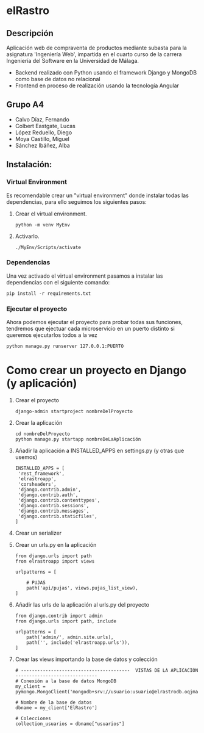 # elRastro
## Descripción
Aplicación web de compraventa de productos mediante subasta para la asignatura 'Ingeniería Web', impartida en el cuarto curso de la carrera Ingeniería del Software en la Universidad de Málaga. 
- Backend realizado con Python usando el framework Django y MongoDB como base de datos no relacional
- Frontend en proceso de realización usando la tecnología Angular

## Grupo A4
- Calvo Díaz, Fernando
- Colbert Eastgate, Lucas
- López Reduello, Diego
- Moya Castillo, Miguel
- Sánchez Ibáñez, Alba

## Instalación:
### Virtual Environment
Es recomendable crear un "virtual environment" donde instalar todas las dependencias, para ello seguimos los siguientes pasos:

1. Crear el virtual environment.
   ```
   python -m venv MyEnv
   ```
2. Activarlo.
    ```
    ./MyEnv/Scripts/activate
    ```
### Dependencias
Una vez activado el virtual environment pasamos a instalar las dependencias con el siguiente comando:
  
    pip install -r requirements.txt

### Ejecutar el proyecto
Ahora podemos ejecutar el proyecto para probar todas sus funciones, tendremos que ejectuar cada microservicio en un puerto distinto si queremos ejecutarlos todos a la vez
   ```
   python manage.py runserver 127.0.0.1:PUERTO
   ```

# Como crear un proyecto en Django (y aplicación)

1. Crear el proyecto
      ```
      django-admin startproject nombreDelProyecto
      ```

2. Crear la aplicación
      ```
      cd nombreDelProyecto
      python manage.py startapp nombreDeLaAplicación
      ```

3. Añadir la aplicación a INSTALLED_APPS en settings.py (y otras que usemos)
   ```
   INSTALLED_APPS = [
    'rest_framework',
    'elrastroapp',
    'corsheaders',
    'django.contrib.admin',
    'django.contrib.auth',
    'django.contrib.contenttypes',
    'django.contrib.sessions',
    'django.contrib.messages',
    'django.contrib.staticfiles',
   ]
   ```

4. Crear un serializer
   
6. Crear un urls.py en la aplicación
   ```
   from django.urls import path
   from elrastroapp import views
   
   urlpatterns = [
   
       # PUJAS
       path('api/pujas', views.pujas_list_view),
   ]
   ```
8. Añadir las urls de la aplicación al urls.py del proyecto
   ```
   from django.contrib import admin
   from django.urls import path, include
   
   urlpatterns = [
       path('admin/', admin.site.urls),
       path('', include('elrastroapp.urls')),
   ]
   ```
9. Crear las views importando la base de datos y colección
   ```
   # ----------------------------------------  VISTAS DE LA APLICACIÓN ------------------------------
   # Conexión a la base de datos MongoDB
   my_client = pymongo.MongoClient('mongodb+srv://usuario:usuario@elrastrodb.oqjmaaw.mongodb.net/')
   
   # Nombre de la base de datos
   dbname = my_client['ElRastro']
   
   # Colecciones
   collection_usuarios = dbname["usuarios"]
   ```

   
